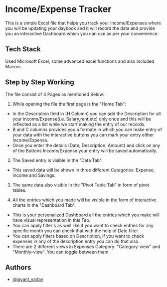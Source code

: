 
# Income/Expense Tracker

This is a simple Excel file that helps you track your Income/Expenses where you will be updating your daybook and it will record the data and provide you an interactive Dashboard which you can use as per your convenience.

## Tech Stack

Used Microsoft Excel, some advanced excel functions and also included Macros.


## Step by Step Working

The file consist of 4 Pages as mentioned Below:

1. While opening the file the first page is the "Home Tab": 
* In the Description field in (H Column) you can add the Description for all your income/Expense(i.e. Salary,rent,etc) only once and this will be reflected as a list while we start making the entry of our records.  
* B and C columns provides you a formate in which you can make entry of your data with the interactive buttons you can mark your entry either Income/Expense.
* Once you enter the details (Date, Description, Amount) and click on any of the Buttons Income/Expense your entry will be saved automatically.


2. The Saved entry is visible in the "Data Tab".
* This saved data will be shown in three different Categories: Expense, Income and Savings.

3. The same data also visible in the "Pivot Table Tab" in form of pivot tables.

4. All the entries which you made will be visible in the form of interactive charts in the "Dashboard Tab".
* This is your personalized Dashboard all the entries which you make will have visual representation in this Tab.
* You can apply filter's as well like if you want to check entries for any specific month you can check that with the help of Date filter.
* You can apply filters based on Description, if you want to check expenses in any of the description entry you can do that also.
* There are 2 different views in Expenses Category: "Category-view" and "Monthly-view". You can toggle between them

## Authors

- [@jayant_yadav](https://www.github.com/jayantjy9)

